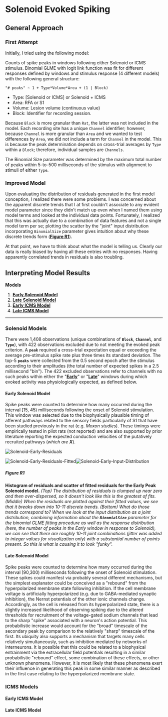 # Solenoid Evoked Spiking #

## General Approach ##

### First Attempt ###

Initially, I tried using the following model:

Counts of spike peaks in windows following either Solenoid or ICMS stimulus. Binomial GLME with logit link function was fit for different responses defined by windows and stimulus response (4 different models) with the following general structure:

`"# peaks" ~ 1 + Type*Volume*Area + (1 | Block) `

* Type: [Solenoid or ICMS] or Solenoid + ICMS
* Area: RFA or S1
* Volume: Lesion volume (continuous value)
* Block: Identifier for recording session. 

Because `Block` is more granular than `Rat`, the latter was not included in the model. Each recording site has a unique `Channel` identifier; however, because `Channel` is more granular than `Area` and we wanted to test differences by `Area`, we did not include a term for `Channel` in the model. This is because the peak determination depends on cross-trial averages by `Type` within a `Block`; therefore, individual samples are `Channels`. 

The Binomial Size parameter was determined by the maximum total number of peaks within 5-to-500 milliseconds of the stimulus with alignment to stimuli of either `Type`. 

### Improved Model ###

Upon evaluating the distribution of residuals generated in the first model conception, I realized there were some problems. I was concerned about the apparent discrete trends that I at first couldn't associate to any evident model parameter since they didn't match up even when I named them using model terms and looked at the individual data points. Fortunately, I realized that this was actually due to a combination of data features and not a single model term per se; plotting the scatter by the "joint" input distribution incorporating `BinomialSize` parameter gives intuition about why these discrete trends form (**[Figure R1](#figure-r1)**). 

At that point, we have to think about what the model is telling us. Clearly our data is really biased by having all these entries with no responses. Having apparently correlated trends in residuals is also troubling. 

## Interpreting Model Results ##

**Models**

1. [**Early Solenoid Model**](#early-solenoid-model)
2. [**Late Solenoid Model**](#late-solenoid-model)
3. [**Early ICMS Model**](#early-icms-model)
4. [**Late ICMS Model**](#late-icms-model)

---

### Solenoid Models ###

There were 1,408 observations (unique combinations of **`Block`**, **`Channel`**, and **`Type`**), with 422 observations excluded due to not meeting the evoked peak criterion. A **`peak`** required a cross-trial expectation equal or exceeding the average pre-stimulus spike rate plus three times its standard deviation. The top-5 **`peaks`** were collected from the 0.5 second epoch after the stimulus according to their amplitudes (the total number of expected spikes in a 2.5 millisecond "bin"). The 422 excluded observations refer to channels with no such peaks within either the "**[Early](#early-solenoid-model)**" or "**[Late](#late-solenoid-model)**" windows during which evoked activity was physiologically expected, as defined below.

#### Early Solenoid Model ####

Spike peaks were counted to determine how many occurred during the interval [15, 45) milliseconds following the onset of Solenoid stimulation. This window was selected due to the biophysically plausible timing of afferent pathways related to the sensory fields particularly of S1 that have been studied previously in the rat (e.g. *Moxon studies*). These timings were empirically tested in pilot rats (not reported) and are also supported by prior literature reporting the expected conduction velocities of the putatively recruited pathways (*which are **X***). 

![Solenoid-Early-Residuals](D:\MATLAB\Projects\Solenoid-Ephys-Analyses\figures\reports\Solenoid-Early-Residuals.png)

![Solenoid-Early-Residuals-Fitted](D:\MATLAB\Projects\Solenoid-Ephys-Analyses\figures\reports\Solenoid-Early-Residuals-Fitted.png)![Solenoid-Early-Input-Distribution](D:\MATLAB\Projects\Solenoid-Ephys-Analyses\figures\reports\Solenoid-Early-Input-Distribution.png)

##### Figure R1 ##### 

**Histogram of residuals and scatter of fitted residuals for the Early Peak Solenoid model.** *(Top) The distribution of residuals is clumped up near zero and then over-dispersed, so it doesn't look like this is the greatest of fits. (Middle) When the residuals are plotted against their fitted values, we see that it breaks down into 10-11 discrete trends. (Bottom) What do those trends correspond to? When we look at the input distribution as a joint distribution, combining information about the **`BinomialSize`** parameter for the binomial GLME fitting procedure as well as the response distribution (here, the number of peaks in the Early window in response to Solenoid), we can see that there are roughly 10-11 joint combinations (jitter was added to integer values for visualization only) with a substantial number of points present. So this is what is causing it to look "funky".*  

#### Late Solenoid Model ####

Spike peaks were counted to determine how many occurred during the interval [90,300) milliseconds following the onset of Solenoid stimulation. These spikes could manifest via probably several different mechanisms, but the simplest explanator could be conceived as a "rebound" from the hyperpolarized membrane state following inhibition. If the cell membrane voltage is artificially hyperpolarized (e.g. due to GABA-mediated synaptic inhibition), the Nernst potentials of the other ionic channels change. Accordingly, as the cell is released from its hyperpolarized state, there is a slightly increased likelihood of observing spiking due to the altered thresholds for recruitment of the voltage-gated sodium channels that lead to the sharp "spike" associated with a neuron's action potential. This probabilistic increase would account for the "broad" timescale of the secondary peak by comparison to the relatively "sharp" timescale of the first. Its ubiquity also supports a mechanism that targets many cells relatively simultaneously, such as inhibition mediated by networks of interneurons. It is possible that this could be related to a biophysical entrainment via the extracellular field potentials resulting in a similar probabilistic "rebound" effect, some combination of these effects, or other unknown phenomena. However, it is most likely that these phenomena exert their influence in generating this peak in some similar manner as described in the first case relating to the hyperpolarized membrane state.

### ICMS Models ###

#### Early ICMS Model ####



#### Late ICMS Model ####

